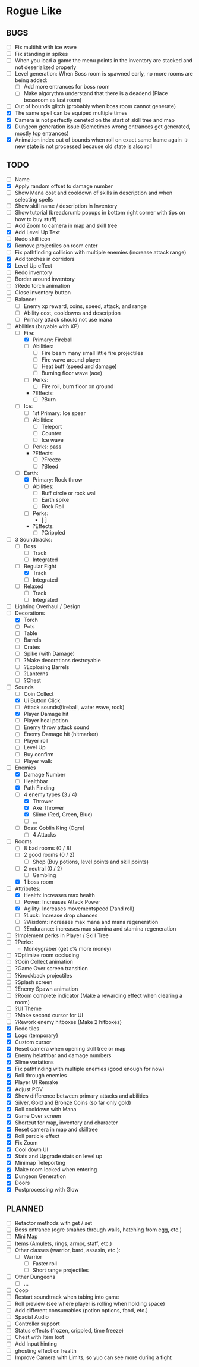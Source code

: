 # Rogue Like


## BUGS

- [ ] Fix multihit with ice wave
- [ ] Fix standing in spikes
- [ ] When you load a game the menu points in the inventory are stacked and not deserialized properly
- [ ] Level generation: When Boss room is spawned early, no more rooms are being added:
	- [ ] Add more entrances for boss room
	- [ ] Make algorythm understand that there is a deadend (Place bossroom as last room)
- [ ] Out of bounds glitch (probably when boss room cannot generate)
- [x] The same spell can be equiped multiple times
- [x] Camera is not perfectly ceneted on the start of skill tree and map
- [x] Dungeon generation issue (Sometimes wrong entrances get generated, mostly top entrances)
- [x] Animation index out of bounds when roll on exact same frame again -> new state is not processed because old state is also roll

## TODO

- [ ] Name
- [x] Apply random offset to damage number
- [ ] Show Mana cost and cooldown of skills in description and when selecting spells
- [ ] Show skill name / description in Inventory
- [ ] Show tutorial (breadcrumb popups in bottom right corner with tips on how to buy stuff)
- [ ] Add Zoom to camera in map and skill tree
- [x] Add Level Up Text
- [ ] Redo skill icon
- [x] Remove projectiles on room enter
- [ ] Fix pathfinding collision with multiple enemies (increase attack range)
- [x] Add torches in corridors
- [x] Level Up effect
- [ ] Redo inventory
- [ ] Border around inventory
- [ ] ?Redo torch animation
- [ ] Close inventory button
- [ ] Balance:
	- [ ] Enemy xp reward, coins, speed, attack, and range
	- [ ] Ability cost, cooldowns and description
	- [ ] Primary attack should not use mana
- [ ] Abilities (buyable with XP)
	- [ ] Fire:
		- [x] Primary: Fireball
		- [ ] Abilities:
			- [ ] Fire beam many small little fire projectiles
			- [ ] Fire wave around player
			- [ ] Heat buff (speed and damage)
			- [ ] Burning floor wave (aoe)
		- [ ] Perks:
			- [ ] Fire roll, burn floor on ground
		- ?Effects:
			- [ ] ?Burn
	- [ ] Ice:
		- [ ] 1st Primary: Ice spear
		- [ ] Abilities:
			- [ ] Teleport
			- [ ] Counter
			- [ ] Ice wave
		- [ ] Perks:
			pass
		- ?Effects:
			- [ ] ?Freeze
			- [ ] ?Bleed
	- [ ] Earth:
		- [x] Primary: Rock throw
		- [ ] Abilities:
			- [ ] Buff circle or rock wall
			- [ ] Earth spike
			- [ ] Rock Roll
		- [ ] Perks:
			- [ ]
		- ?Effects:
			- [ ] ?Crippled
- [ ] 3 Soundtracks:
	- [ ] Boss
		- [ ] Track
		- [ ] Integrated
	- [ ] Regular Fight
		- [x] Track
		- [ ] Integrated
	- [ ] Relaxed
		- [ ] Track
		- [ ] Integrated
- [ ] Lighting Overhaul / Design
- [ ] Decorations
	- [x] Torch
	- [ ] Pots
	- [ ] Table
	- [ ] Barrels
	- [ ] Crates
	- [ ] Spike (with Damage)
	- [ ] ?Make decorations destroyable
	- [ ] ?Explosing Barrels
	- [ ] ?Lanterns
	- [ ] ?Chest
- [ ] Sounds
	- [ ] Coin Collect
	- [x] Ui Button Click
	- [ ] Attack sounds(fireball, water wave, rock)
	- [x] Player Damage hit
	- [ ] Player heal potion
	- [ ] Enemy throw attack sound
	- [ ] Enemy Damage hit (hitmarker)
	- [ ] Player roll
	- [ ] Level Up
	- [ ] Buy confirm
	- [ ] Player walk
- [ ] Enemies
	- [x] Damage Number
	- [ ] Healthbar
	- [X] Path Finding
	- [ ] 4 enemy types (3 / 4)
		- [x] Thrower
		- [x] Axe Thrower
		- [x] Slime (Red, Green, Blue)
		- [ ] ...
	- [ ] Boss: Goblin King (Ogre)
		- [ ] 4 Attacks
- [ ] Rooms
	- [ ] 8 bad rooms (0 / 8)
	- [ ] 2 good rooms (0 / 2)
		- [ ] Shop (Buy potions, level points and skill points)
	- [ ] 2 neutral (0 / 2)
		- [ ] Gambling
	- [x] 1 boss room
- [ ] Attributes:
	- [x] Health: increases max health
	- [ ] Power: Increases Attack Power
	- [x] Agility: Increases movementspeed (?and roll)
	- [ ] ?Luck: Increase drop chances
	- [ ] ?Wisdom: increases max mana and mana regeneration
	- [ ] ?Endurance: increases max stamina and stamina regeneration

- [ ] ?Implement perks in Player / Skill Tree
- [ ] ?Perks:
	- Moneygraber (get x% more money)
- [ ] ?Optimize room occluding
- [ ] ?Coin Collect animation
- [ ] ?Game Over screen transition
- [ ] ?Knockback projectiles
- [ ] ?Splash screen
- [ ] ?Enemy Spawn animation
- [ ] ?Room complete indicator (Make a rewarding effect when clearing a room)
- [ ] ?UI Theme
- [ ] ?Make second cursor for UI
- [ ] ?Rework enemy hitboxes (Make 2 hitboxes)
- [x] Redo tiles
- [x] Logo (temporary)
- [x] Custom cursor
- [x] Reset camera when opening skill tree or map
- [x] Enemy helathbar and damage numbers
- [x] Slime variations
- [x] Fix pathfinding with multiple enemies (good enough for now)
- [x] Roll through enemies
- [x] Player UI Remake
- [x] Adjust POV
- [x] Show difference between primary attacks and abilities
- [x] Silver, Gold and Bronze Coins (so far only gold)
- [x] Roll cooldown with Mana
- [x] Game Over screen
- [x] Shortcut for map, inventory and character
- [x] Reset camera in map and skilltree
- [x] Roll particle effect
- [x] Fix Zoom
- [x] Cool down UI
- [x] Stats and Upgrade stats on level up
- [x] Minimap Teleporting
- [x] Make room locked when entering
- [x] Dungeon Generation
- [x] Doors
- [x] Postprocessing with Glow

## PLANNED

- [ ] Refactor methods with get / set
- [ ] Boss entrance (ogre smahes through walls, hatching from egg, etc.)
- [ ] Mini Map
- [ ] Items (Amulets, rings, armor, staff, etc.)
- [ ] Other classes (warrior, bard, assasin, etc.):
	- [ ] Warrior
		- [ ] Faster roll
		- [ ] Short range projectiles
- [ ] Other Dungeons
	- [ ] ...
- [ ] Coop
- [ ] Restart soundtrack when tabing into game
- [ ] Roll preview (see where player is rolling when holding space)
- [ ] Add different consumables (potion options, food, etc.)
- [ ] Spacial Audio
- [ ] Controller support
- [ ] Status effects (frozen, crippled, time freeze)
- [ ] Chest with Item loot
- [ ] Add Input hinting
- [ ] ghosting effect on health
- [ ] Improve Camera with Limits, so yuo can see more during a fight

